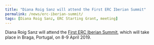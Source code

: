 ```yaml
---
title: "Diana Roig Sanz will attend the First ERC Iberian Summit"
permalink: /news/erc-iberian-summit/
tags: [Diana Roig Sanz, ERC Starting Grant, meeting]
---
```

Diana Roig Sanz will attend the [First ERC Iberian Summit](https://ercsummit.inl.int/), which will take place in Braga, Portugal, on 8-9 April 2019.
